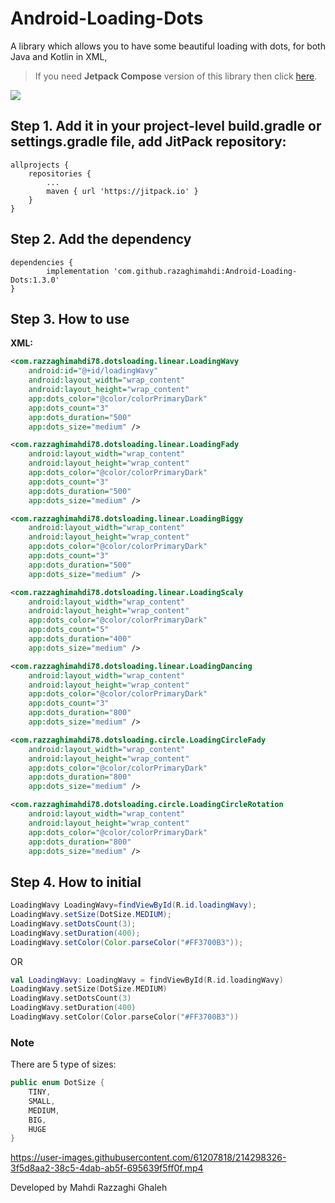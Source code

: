 # Android-Loading-Dots

A library which allows you to have some beautiful loading with dots,  for both Java and Kotlin in XML, 

> If you need **Jetpack Compose** version of this library then click [here](https://github.com/razaghimahdi/Compose-Loading-Dots).


[![](https://jitpack.io/v/razaghimahdi/Android-Loading-Dots.svg)](https://jitpack.io/#razaghimahdi/Android-Loading-Dots)

## Step 1. Add it in your project-level build.gradle or settings.gradle file, add JitPack repository:

	allprojects {
		repositories {
			...
			maven { url 'https://jitpack.io' }
		}
	}

## Step 2. Add the dependency

	dependencies {
	        implementation 'com.github.razaghimahdi:Android-Loading-Dots:1.3.0'
	}

## Step 3. How to use

**XML:**

```xml
<com.razzaghimahdi78.dotsloading.linear.LoadingWavy
	android:id="@+id/loadingWavy"
	android:layout_width="wrap_content"
	android:layout_height="wrap_content"
	app:dots_color="@color/colorPrimaryDark"
	app:dots_count="3"
	app:dots_duration="500"
	app:dots_size="medium" />

<com.razzaghimahdi78.dotsloading.linear.LoadingFady
	android:layout_width="wrap_content"
	android:layout_height="wrap_content"
	app:dots_color="@color/colorPrimaryDark"
	app:dots_count="3"
	app:dots_duration="500"
	app:dots_size="medium" />

<com.razzaghimahdi78.dotsloading.linear.LoadingBiggy
	android:layout_width="wrap_content"
	android:layout_height="wrap_content"
	app:dots_color="@color/colorPrimaryDark"
	app:dots_count="3"
	app:dots_duration="500"
	app:dots_size="medium" />

<com.razzaghimahdi78.dotsloading.linear.LoadingScaly
	android:layout_width="wrap_content"
	android:layout_height="wrap_content"
	app:dots_color="@color/colorPrimaryDark"
	app:dots_count="5"
	app:dots_duration="400"
	app:dots_size="medium" />

<com.razzaghimahdi78.dotsloading.linear.LoadingDancing
	android:layout_width="wrap_content"
	android:layout_height="wrap_content"
	app:dots_color="@color/colorPrimaryDark"
	app:dots_count="3"
	app:dots_duration="800"
	app:dots_size="medium" />

<com.razzaghimahdi78.dotsloading.circle.LoadingCircleFady
	android:layout_width="wrap_content"
	android:layout_height="wrap_content"
	app:dots_color="@color/colorPrimaryDark"
	app:dots_duration="800"
	app:dots_size="medium" />

<com.razzaghimahdi78.dotsloading.circle.LoadingCircleRotation
	android:layout_width="wrap_content"
	android:layout_height="wrap_content"
	app:dots_color="@color/colorPrimaryDark"
	app:dots_duration="800"
	app:dots_size="medium" />
```

## Step 4. How to initial

```java
LoadingWavy LoadingWavy=findViewById(R.id.loadingWavy);
LoadingWavy.setSize(DotSize.MEDIUM);
LoadingWavy.setDotsCount(3);
LoadingWavy.setDuration(400);
LoadingWavy.setColor(Color.parseColor("#FF3700B3"));
```

OR

```kotlin
val LoadingWavy: LoadingWavy = findViewById(R.id.loadingWavy)
LoadingWavy.setSize(DotSize.MEDIUM)
LoadingWavy.setDotsCount(3)
LoadingWavy.setDuration(400)
LoadingWavy.setColor(Color.parseColor("#FF3700B3"))
```

### **Note**

There are 5 type of sizes:

```Java
public enum DotSize {
    TINY,
    SMALL,
    MEDIUM,
    BIG,
    HUGE
}
```

https://user-images.githubusercontent.com/61207818/214298326-3f5d8aa2-38c5-4dab-ab5f-695639f5ff0f.mp4

Developed by Mahdi Razzaghi Ghaleh
